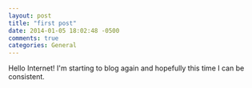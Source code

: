 ```yaml
---
layout: post
title: "first post"
date: 2014-01-05 18:02:48 -0500
comments: true
categories: General
---
```

Hello Internet! I'm starting to blog again and hopefully this time I can be consistent.

